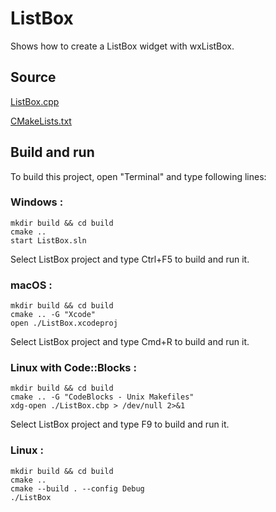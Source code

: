 # ListBox

Shows how to create a ListBox widget with wxListBox.

## Source

[ListBox.cpp](ListBox.cpp)

[CMakeLists.txt](CMakeLists.txt)

## Build and run

To build this project, open "Terminal" and type following lines:

### Windows :

``` shell
mkdir build && cd build
cmake .. 
start ListBox.sln
```

Select ListBox project and type Ctrl+F5 to build and run it.

### macOS :

``` shell
mkdir build && cd build
cmake .. -G "Xcode"
open ./ListBox.xcodeproj
```

Select ListBox project and type Cmd+R to build and run it.

### Linux with Code::Blocks :

``` shell
mkdir build && cd build
cmake .. -G "CodeBlocks - Unix Makefiles"
xdg-open ./ListBox.cbp > /dev/null 2>&1
```

Select ListBox project and type F9 to build and run it.

### Linux :

``` shell
mkdir build && cd build
cmake .. 
cmake --build . --config Debug
./ListBox
```
